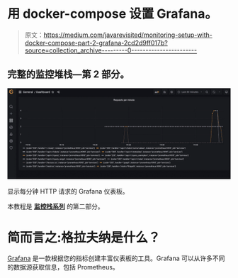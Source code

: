 # 用 docker-compose 设置 Grafana。

> 原文：<https://medium.com/javarevisited/monitoring-setup-with-docker-compose-part-2-grafana-2cd2d9ff017b?source=collection_archive---------0----------------------->

## 完整的监控堆栈—第 2 部分。

[![](img/77b6c707a191f5f6609aecf79809ad7c.png)](https://javarevisited.blogspot.com/2020/09/top-5-courses-to-crack-docker-certified-associate-certification.html#axzz6mKbga8XV)

显示每分钟 HTTP 请求的 Grafana 仪表板。

本教程是 [**监控栈系列**](https://verbosemode.dev/list/monitoring-stack-with-prometheus-grafana-and-docker-3e6e4b94523c) 的第二部分。

# 简而言之:格拉夫纳是什么？

[Grafana](https://grafana.com/) 是一款根据您的指标创建丰富仪表板的工具。Grafana 可以从许多不同的数据源获取信息，包括 Prometheus。